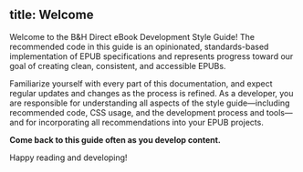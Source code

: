 title: Welcome
---

Welcome to the B&H Direct eBook Development Style Guide! The recommended code in this guide is an opinionated, standards-based implementation of EPUB specifications and represents progress toward our goal of creating clean, consistent, and accessible EPUBs.

Familiarize yourself with every part of this documentation, and expect regular updates and changes as the process is refined. As a developer, you are responsible for understanding all aspects of the style guide—including recommended code, CSS usage, and the development process and tools—and for incorporating all recommendations into your EPUB projects.

**Come back to this guide often as you develop content.**

Happy reading and developing!